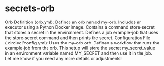 # secrets-orb
Orb Definition (orb.yml):
Defines an orb named my-orb.
Includes an executor using a Python Docker image.
Contains a command store-secret that stores a secret in the environment.
Defines a job example-job that uses the store-secret command and then prints the secret.
Configuration File (.circleci/config.yml):
Uses the my-orb orb.
Defines a workflow that runs the example-job from the orb.
This setup will store the secret my_secret_value in an environment variable named MY_SECRET and then use it in the job. Let me know if you need any more details or adjustments!
